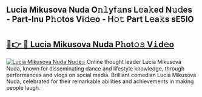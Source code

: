 ## Lucia Mikusova Nuda O𝚗𝚕yf𝚊ns L𝚎a𝚔ed N𝚞𝚍es - Part-lnu P𝚑𝚘tos Vi𝚍𝚎o - H𝚘𝚝 Part L𝚎a𝚔s sE5lO

# <h2><a href="http://kf6kev.oniu.top/?m=Lucia+Mikusova+Nuda">🔗👉 🔴 Lucia Mikusova Nuda P𝚑ot𝚘𝚜 V𝚒d𝚎o</a></h2>

[![Lucia Mikusova Nuda Nu𝚍e𝚜](https://i.imgur.com/0qMVB7G.gif)](http://kf6kev.oniu.top/?m=Lucia+Mikusova+Nuda)
Online thought leader Lucia Mikusova Nuda, known for disseminating dance and lifestyle knowledge, through performances and vlogs on social media. Brilliant comedian Lucia Mikusova Nuda, celebrated for their remarkable abilities and achievements in making people laugh.  
